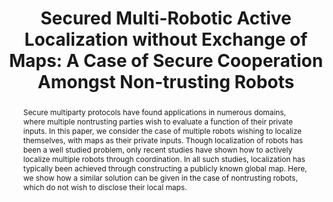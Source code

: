 ---
layout: project-page-new
title: "Secured Multi-Robotic Active Localization without Exchange of Maps: A Case of Secure Cooperation Amongst Non-trusting Robots"
authors:
  - name: Sarat C Addepalli
    sup: #
  - name: Piyush Bansal
    sup: #
  - name: Kannan Srinathan
    sup: #
  - name: K. Madhava Krishna
    sup: #
affiliations:
  - name: IIIT Hyderabad, India
    link: https://robotics.iiit.ac.in
    sup: #
permalink: /publications/2009/Sarat_Secured-Multi-Robotic/
abstract: "Secure multiparty protocols have found applications in
numerous domains, where multiple nontrusting parties wish to evaluate a function of their private inputs. In this paper, we consider the case of multiple robots wishing to localize themselves, with maps as their private inputs. Though localization of robots has been a well studied problem, only recent studies have shown how to actively localize multiple
robots through coordination. In all such studies, localization has typically been achieved through constructing a publicly known global map. Here, we show how a similar solution can be given in the case of nontrusting robots, which do not wish to disclose their local maps."
paper: https://robotics.iiit.ac.in/uploads/Main/Publications/2009_10.pdf
# iframe: https://www.youtube.com/embed/jhjskX4FQwA

---